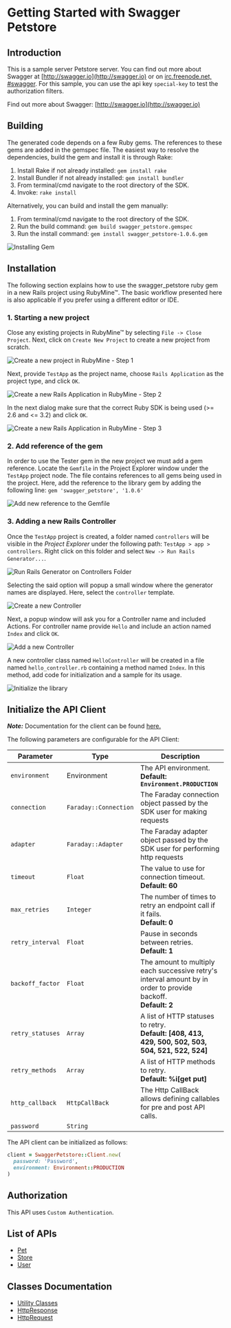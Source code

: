 
# Getting Started with Swagger Petstore

## Introduction

This is a sample server Petstore server.  You can find out more about Swagger at [http://swagger.io](http://swagger.io) or on [irc.freenode.net, #swagger](http://swagger.io/irc/).  For this sample, you can use the api key `special-key` to test the authorization filters.

Find out more about Swagger: [http://swagger.io](http://swagger.io)

## Building

The generated code depends on a few Ruby gems. The references to these gems are added in the gemspec file. The easiest way to resolve the dependencies, build the gem and install it is through Rake:

1. Install Rake if not already installed: `gem install rake`
2. Install Bundler if not already installed: `gem install bundler`
3. From terminal/cmd navigate to the root directory of the SDK.
4. Invoke: `rake install`

Alternatively, you can build and install the gem manually:

1. From terminal/cmd navigate to the root directory of the SDK.
2. Run the build command: `gem build swagger_petstore.gemspec`
3. Run the install command: `gem install swagger_petstore-1.0.6.gem`

![Installing Gem](https://apidocs.io/illustration/ruby?workspaceFolder=SwaggerPetstore&gemVer=1.0.6&gemName=swagger_petstore&step=buildSDK)

## Installation

The following section explains how to use the swagger_petstore ruby gem in a new Rails project using RubyMine&trade;. The basic workflow presented here is also applicable if you prefer using a different editor or IDE.

### 1. Starting a new project

Close any existing projects in RubyMine&trade; by selecting `File -> Close Project`. Next, click on `Create New Project` to create a new project from scratch.

![Create a new project in RubyMine - Step 1](https://apidocs.io/illustration/ruby?workspaceFolder=SwaggerPetstore&step=createNewProject0)

Next, provide `TestApp` as the project name, choose `Rails Application` as the project type, and click `OK`.

![Create a new Rails Application in RubyMine - Step 2](https://apidocs.io/illustration/ruby?workspaceFolder=SwaggerPetstore&step=createNewProject1)

In the next dialog make sure that the correct Ruby SDK is being used (>= 2.6 and <= 3.2) and click `OK`.

![Create a new Rails Application in RubyMine - Step 3](https://apidocs.io/illustration/ruby?workspaceFolder=SwaggerPetstore&step=createNewProject2)

### 2. Add reference of the gem

In order to use the Tester gem in the new project we must add a gem reference. Locate the `Gemfile` in the Project Explorer window under the `TestApp` project node. The file contains references to all gems being used in the project. Here, add the reference to the library gem by adding the following line: `gem 'swagger_petstore', '1.0.6'`

![Add new reference to the Gemfile](https://apidocs.io/illustration/ruby?workspaceFolder=SwaggerPetstore&gemVer=1.0.6&gemName=swagger_petstore&step=addReference)

### 3. Adding a new Rails Controller

Once the `TestApp` project is created, a folder named `controllers` will be visible in the *Project Explorer* under the following path: `TestApp > app > controllers`. Right click on this folder and select `New -> Run Rails Generator...`.

![Run Rails Generator on Controllers Folder](https://apidocs.io/illustration/ruby?workspaceFolder=SwaggerPetstore&gemVer=1.0.6&gemName=swagger_petstore&step=addCode0)

Selecting the said option will popup a small window where the generator names are displayed. Here, select the `controller` template.

![Create a new Controller](https://apidocs.io/illustration/ruby?workspaceFolder=SwaggerPetstore&step=addCode1)

Next, a popup window will ask you for a Controller name and included Actions. For controller name provide `Hello` and include an action named `Index` and click `OK`.

![Add a new Controller](https://apidocs.io/illustration/ruby?workspaceFolder=SwaggerPetstore&gemVer=1.0.6&gemName=swagger_petstore&step=addCode2)

A new controller class named `HelloController` will be created in a file named `hello_controller.rb` containing a method named `Index`. In this method, add code for initialization and a sample for its usage.

![Initialize the library](https://apidocs.io/illustration/ruby?workspaceFolder=SwaggerPetstore&gemName=swagger_petstore&step=addCode3)

## Initialize the API Client

**_Note:_** Documentation for the client can be found [here.](https://www.github.com/Subtain-Apimatic/first-Ruby-Repo/tree/1.0.3/doc/client.md)

The following parameters are configurable for the API Client:

| Parameter | Type | Description |
|  --- | --- | --- |
| `environment` | Environment | The API environment. <br> **Default: `Environment.PRODUCTION`** |
| `connection` | `Faraday::Connection` | The Faraday connection object passed by the SDK user for making requests |
| `adapter` | `Faraday::Adapter` | The Faraday adapter object passed by the SDK user for performing http requests |
| `timeout` | `Float` | The value to use for connection timeout. <br> **Default: 60** |
| `max_retries` | `Integer` | The number of times to retry an endpoint call if it fails. <br> **Default: 0** |
| `retry_interval` | `Float` | Pause in seconds between retries. <br> **Default: 1** |
| `backoff_factor` | `Float` | The amount to multiply each successive retry's interval amount by in order to provide backoff. <br> **Default: 2** |
| `retry_statuses` | `Array` | A list of HTTP statuses to retry. <br> **Default: [408, 413, 429, 500, 502, 503, 504, 521, 522, 524]** |
| `retry_methods` | `Array` | A list of HTTP methods to retry. <br> **Default: %i[get put]** |
| `http_callback` | `HttpCallBack` | The Http CallBack allows defining callables for pre and post API calls. |
| `password` | `String` |  |

The API client can be initialized as follows:

```ruby
client = SwaggerPetstore::Client.new(
  password: 'Password',
  environment: Environment::PRODUCTION
)
```

## Authorization

This API uses `Custom Authentication`.

## List of APIs

* [Pet](https://www.github.com/Subtain-Apimatic/first-Ruby-Repo/tree/1.0.3/doc/controllers/pet.md)
* [Store](https://www.github.com/Subtain-Apimatic/first-Ruby-Repo/tree/1.0.3/doc/controllers/store.md)
* [User](https://www.github.com/Subtain-Apimatic/first-Ruby-Repo/tree/1.0.3/doc/controllers/user.md)

## Classes Documentation

* [Utility Classes](https://www.github.com/Subtain-Apimatic/first-Ruby-Repo/tree/1.0.3/doc/utility-classes.md)
* [HttpResponse](https://www.github.com/Subtain-Apimatic/first-Ruby-Repo/tree/1.0.3/doc/http-response.md)
* [HttpRequest](https://www.github.com/Subtain-Apimatic/first-Ruby-Repo/tree/1.0.3/doc/http-request.md)


